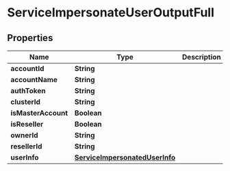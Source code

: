 

# ServiceImpersonateUserOutputFull


## Properties

| Name | Type | Description | Notes |
|------------ | ------------- | ------------- | -------------|
|**accountId** | **String** |  |  [optional] |
|**accountName** | **String** |  |  [optional] |
|**authToken** | **String** |  |  [optional] |
|**clusterId** | **String** |  |  [optional] |
|**isMasterAccount** | **Boolean** |  |  [optional] |
|**isReseller** | **Boolean** |  |  [optional] |
|**ownerId** | **String** |  |  [optional] |
|**resellerId** | **String** |  |  [optional] |
|**userInfo** | [**ServiceImpersonatedUserInfo**](ServiceImpersonatedUserInfo.md) |  |  [optional] |



